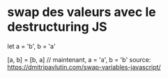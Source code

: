# swap des valeurs avec le destructuring JS

let a = 'b', b = 'a'

[a, b] = [b, a] // maintenant, a = 'a', b = 'b'
source: https://dmitripavlutin.com/swap-variables-javascript/
